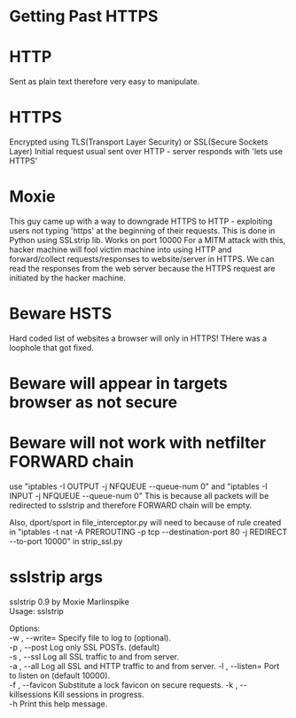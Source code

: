 # Getting Past HTTPS
# HTTP
Sent as plain text therefore very easy to manipulate.

# HTTPS
Encrypted using TLS(Transport Layer Security) or SSL(Secure Sockets Layer)
Initial request usual sent over HTTP - server responds with 'lets use HTTPS'

# Moxie
This guy came up with a way to downgrade HTTPS to HTTP - exploiting
users not typing 'https' at the beginning of their requests.
This is done in Python using SSLstrip lib.  Works on port 10000
For a MITM attack with this, hacker machine will fool victim machine
into using HTTP and forward/collect requests/responses to website/server in
HTTPS.  We can read the responses   from the web server because the HTTPS request
are initiated by the hacker machine.

# Beware HSTS
Hard coded list of websites a browser will only in HTTPS! THere was a loophole
that got fixed.

# Beware will appear in targets browser as not secure

# Beware will not work with netfilter FORWARD chain
use "iptables -I OUTPUT -j NFQUEUE --queue-num 0"
and "iptables -I INPUT -j NFQUEUE --queue-num 0"
This is because all packets will be redirected to sslstrip and therefore
FORWARD chain will be empty.

Also, dport/sport in file_interceptor.py will need to because of rule created in
"iptables -t nat -A PREROUTING -p tcp --destination-port 80 -j REDIRECT --to-port 10000" in
strip_ssl.py

# sslstrip args
sslstrip 0.9 by Moxie Marlinspike                                               
Usage: sslstrip <options>                                                       
                                                                                
Options:                                                                        
-w <filename>, --write=<filename> Specify file to log to (optional).            
-p , --post                       Log only SSL POSTs. (default)                 
-s , --ssl                        Log all SSL traffic to and from server.       
-a , --all                        Log all SSL and HTTP traffic to and from server.
-l <port>, --listen=<port>        Port to listen on (default 10000).            
-f , --favicon                    Substitute a lock favicon on secure requests. 
-k , --killsessions               Kill sessions in progress.                                                                                                          
-h                                Print this help message.

